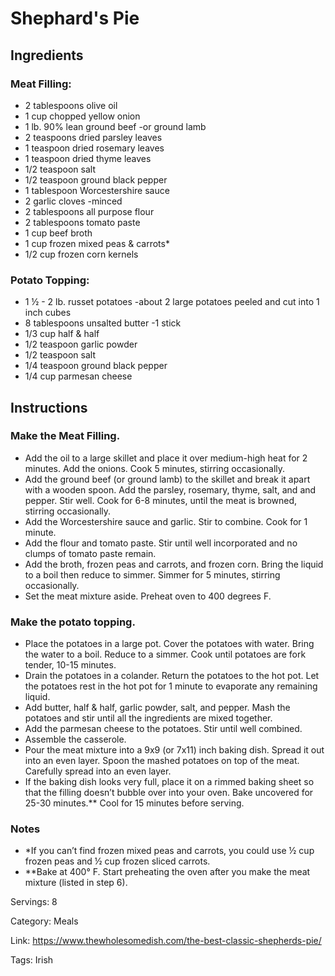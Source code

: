 # Shephard's Pie
## Ingredients
### Meat Filling:
- 2 tablespoons olive oil
- 1 cup chopped yellow onion
- 1 lb. 90% lean ground beef -or ground lamb
- 2 teaspoons dried parsley leaves
- 1 teaspoon dried rosemary leaves
- 1 teaspoon dried thyme leaves
- 1/2 teaspoon salt
- 1/2 teaspoon ground black pepper
- 1 tablespoon Worcestershire sauce
- 2 garlic cloves -minced
- 2 tablespoons all purpose flour
- 2 tablespoons tomato paste
- 1 cup beef broth
- 1 cup frozen mixed peas & carrots*
- 1/2 cup frozen corn kernels
### Potato Topping:
- 1 ½ - 2 lb. russet potatoes -about 2 large potatoes peeled and cut into 1 inch cubes
- 8 tablespoons unsalted butter -1 stick
- 1/3 cup half & half
- 1/2 teaspoon garlic powder
- 1/2 teaspoon salt
- 1/4 teaspoon ground black pepper
- 1/4 cup parmesan cheese
## Instructions
### Make the Meat Filling.
- Add the oil to a large skillet and place it over medium-high heat for 2 minutes. Add the onions. Cook 5 minutes, stirring occasionally.
- Add the ground beef (or ground lamb) to the skillet and break it apart with a wooden spoon. Add the parsley, rosemary, thyme, salt, and and pepper. Stir well. Cook for 6-8 minutes, until the meat is browned, stirring occasionally.
- Add the Worcestershire sauce and garlic. Stir to combine. Cook for 1 minute.
- Add the flour and tomato paste. Stir until well incorporated and no clumps of tomato paste remain.
- Add the broth, frozen peas and carrots, and frozen corn. Bring the liquid to a boil then reduce to simmer. Simmer for 5 minutes, stirring occasionally.
- Set the meat mixture aside. Preheat oven to 400 degrees F.
### Make the potato topping.
- Place the potatoes in a large pot. Cover the potatoes with water. Bring the water to a boil. Reduce to a simmer. Cook until potatoes are fork tender, 10-15 minutes.
- Drain the potatoes in a colander. Return the potatoes to the hot pot. Let the potatoes rest in the hot pot for 1 minute to evaporate any remaining liquid.
- Add butter, half & half, garlic powder, salt, and pepper. Mash the potatoes and stir until all the ingredients are mixed together.
- Add the parmesan cheese to the potatoes. Stir until well combined.
- Assemble the casserole.
- Pour the meat mixture into a 9x9 (or 7x11) inch baking dish. Spread it out into an even layer. Spoon the mashed potatoes on top of the meat. Carefully spread into an even layer.
- If the baking dish looks very full, place it on a rimmed baking sheet so that the filling doesn’t bubble over into your oven. Bake uncovered for 25-30 minutes.** Cool for 15 minutes before serving.
### Notes
- *If you can’t find frozen mixed peas and carrots, you could use ½ cup frozen peas and ½ cup frozen sliced carrots.
- **Bake at 400° F.  Start preheating the oven after you make the meat mixture (listed in step 6).

Servings: 8

Category: Meals

Link: https://www.thewholesomedish.com/the-best-classic-shepherds-pie/

Tags: Irish
